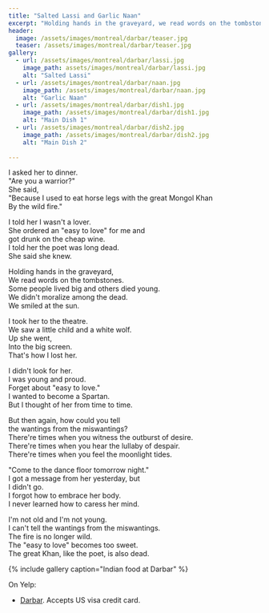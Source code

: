 ```yaml
---
title: "Salted Lassi and Garlic Naan"
excerpt: "Holding hands in the graveyard, we read words on the tombstones. Some people lived big and others died young..."
header:
  image: /assets/images/montreal/darbar/teaser.jpg
  teaser: /assets/images/montreal/darbar/teaser.jpg
gallery:
  - url: /assets/images/montreal/darbar/lassi.jpg
    image_path: assets/images/montreal/darbar/lassi.jpg
    alt: "Salted Lassi"
  - url: /assets/images/montreal/darbar/naan.jpg
    image_path: /assets/images/montreal/darbar/naan.jpg
    alt: "Garlic Naan"
  - url: /assets/images/montreal/darbar/dish1.jpg
    image_path: /assets/images/montreal/darbar/dish1.jpg
    alt: "Main Dish 1"
  - url: /assets/images/montreal/darbar/dish2.jpg
    image_path: /assets/images/montreal/darbar/dish2.jpg
    alt: "Main Dish 2"
  
---
```

  
I asked her to dinner.  
"Are you a warrior?"   
She said,  
"Because I used to eat horse legs with the great Mongol Khan  
By the wild fire."  

I told her I wasn't a lover.  
She ordered an "easy to love" for me and  
got drunk on the cheap wine.  
I told her the poet was long dead.  
She said she knew.

Holding hands in the graveyard,  
We read words on the tombstones.  
Some people lived big and others died young.  
We didn't moralize among the dead.  
We smiled at the sun.

I took her to the theatre.  
We saw a little child and a white wolf.  
Up she went,  
Into the big screen.  
That's how I lost her.

I didn't look for her.   
I was young and proud.  
Forget about "easy to love."  
I wanted to become a Spartan.  
But I thought of her from time to time.  

But then again, how could you tell  
the wantings from the miswantings?  
There're times when you witness the outburst of desire.  
There're times when you hear the lullaby of despair.  
There're times when you feel the moonlight tides. 

"Come to the dance floor tomorrow night."  
I got a message from her yesterday, but  
I didn't go.  
I forgot how to embrace her body.  
I never learned how to caress her mind. 

I'm not old and I'm not young.  
I can't tell the wantings from the miswantings.  
The fire is no longer wild.  
The "easy to love" becomes too sweet.  
The great Khan, like the poet, is also dead.


{% include gallery caption="Indian food at Darbar" %}

On Yelp:

* [Darbar](https://www.yelp.com/biz/darbar-montréal). Accepts US visa credit card.

